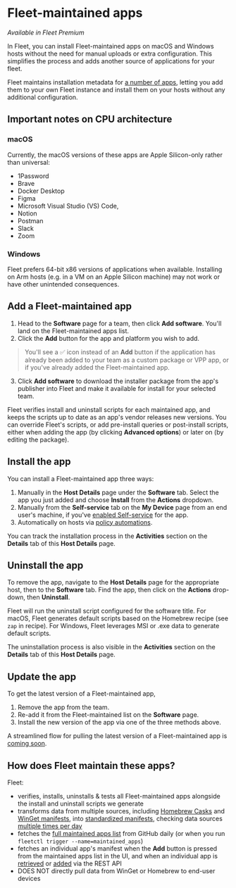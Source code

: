 # Fleet-maintained apps

_Available in Fleet Premium_

In Fleet, you can install Fleet-maintained apps on macOS and Windows hosts without the need for manual uploads or extra configuration. This simplifies the process and adds another source of applications for your fleet.

Fleet maintains installation metadata for [a number of apps](https://github.com/fleetdm/fleet/blob/main/ee/maintained-apps/outputs/apps.json), letting you add them to your own Fleet instance and install them on your hosts without any additional configuration.

## Important notes on CPU architecture

### macOS

Currently, the macOS versions of these apps are Apple Silicon-only rather than universal:

* 1Password
* Brave
* Docker Desktop
* Figma
* Microsoft Visual Studio (VS) Code,
* Notion
* Postman
* Slack
* Zoom

### Windows

Fleet prefers 64-bit x86 versions of applications when available. Installing on Arm hosts (e.g. in a VM on an Apple Silicon machine) may not work or have other unintended consequences.

## Add a Fleet-maintained app

1. Head to the **Software** page for a team, then click **Add software**. You'll land on the Fleet-maintained apps list.
2. Click the **Add** button for the app and platform you wish to add.

> You'll see a ✅ icon instead of an **Add** button if the application has already been added to your team as a custom package or VPP app, or if you've already added the Fleet-maintained app.

3. Click **Add software** to download the installer package from the app's publisher into Fleet and make it available for install for your selected team.

Fleet verifies install and uninstall scripts for each maintained app, and keeps the scripts up to date as an app's vendor releases new versions. You can override Fleet's scripts, or add pre-install queries or post-install scripts, either when adding the app (by clicking **Advanced options**) or later on (by editing the package).

## Install the app

You can install a Fleet-maintained app three ways:

1. Manually in the **Host Details** page under the **Software** tab. Select the app you just added and choose **Install** from the **Actions** dropdown.
2. Manually from the **Self-service** tab on the **My Device** page from an end user's machine, if you've [enabled Self-service](https://fleetdm.com/guides/software-self-service) for the app.
3. Automatically on hosts via [policy automations](https://fleetdm.com/guides/automatic-software-install-in-fleet).

You can track the installation process in the **Activities** section on the **Details** tab of this **Host Details** page.

## Uninstall the app

To remove the app, navigate to the **Host Details** page for the appropriate host, then to the **Software** tab. Find the app, then click on the **Actions** drop-down, then **Uninstall**.

Fleet will run the uninstall script configured for the software title. For macOS, Fleet generates default scripts based on the Homebrew recipe (see `zap` in recipe). For Windows, Fleet leverages MSI or .exe data to generate default scripts.

The uninstallation process is also visible in the  **Activities** section on the **Details** tab of this **Host Details** page.

## Update the app

To get the latest version of a Fleet-maintained app,

1. Remove the app from the team.
2. Re-add it from the Fleet-maintained list on the **Software** page.
3. Install the new version of the app via one of the three methods above.

A streamlined flow for pulling the latest version of a Fleet-maintained app is [coming soon](https://github.com/fleetdm/fleet/issues/25636).

## How does Fleet maintain these apps?

Fleet:

- verifies, installs, uninstalls & tests all Fleet-maintained apps alongside the install and uninstall scripts we generate
- transforms data from multiple sources, including [Homebrew Casks](https://github.com/Homebrew/homebrew-cask) and [WinGet manifests](https://github.com/microsoft/winget-pkgs/tree/master/manifests), into [standardized manifests](https://github.com/fleetdm/fleet/blob/main/ee/maintained-apps/outputs/), checking data sources [multiple times per day](https://github.com/fleetdm/fleet/blob/main/.github/workflows/ingest-maintained-apps.yml)
- fetches the [full maintained apps list](https://github.com/fleetdm/fleet/blob/main/ee/maintained-apps/outputs/apps.json) from GitHub daily (or when you run `fleetctl trigger --name=maintained_apps`)
- fetches an individual app's manifest when the **Add** button is pressed from the maintained apps list in the UI, and when an individual app is [retrieved](https://fleetdm.com/docs/rest-api/rest-api#get-fleet-maintained-app) or [added](https://fleetdm.com/docs/rest-api/rest-api#add-fleet-maintained-app) via the REST API
- DOES NOT directly pull data from WinGet or Homebrew to end-user devices

<meta name="category" value="guides">
<meta name="authorFullName" value="Gabriel Hernandez">
<meta name="authorGitHubUsername" value="ghernandez345">
<meta name="publishedOn" value="2025-04-03">
<meta name="articleTitle" value="Fleet-maintained apps">
